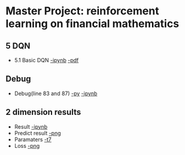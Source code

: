 # Master Project: reinforcement learning on financial mathematics
## 5 DQN
- 5.1 Basic DQN [-ipynb](wenhao/result_hjb_mdp_nn.ipynb) [-pdf](wenhao/doc/5.1.pdf)
## Debug
- Debug(line 83 and 87) [-py](wenhao/debug.py) [-ipynb](wenhao/debug.ipynb)
## 2 dimension results
- Result [-ipynb](wenhao/HJB_nn_2d.ipynb)
- Predict result [-png](wenhao/2dHJB2.png)
- Paramaters [-t7](wenhao/2D_HJB2.t7)
- Loss [-png](wenhao/losss2.png)
